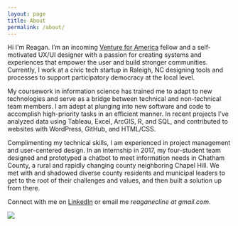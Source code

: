 ```yaml
---
layout: page
title: About
permalink: /about/
---
```


Hi I'm Reagan. I’m an incoming [Venture for America](https://ventureforamerica.org/) fellow and a self-motivated UX/UI designer with a passion for creating systems and experiences that empower the user and build stronger communities. Currently, I work at a civic tech startup in Raleigh, NC designing tools and processes to support participatory democracy at the local level.

My coursework in information science has trained me to adapt to new technologies and serve as a bridge between technical and non-technical team members. I am adept at plunging into new software and code to accomplish high-priority tasks in an efficient manner. In recent projects I’ve analyzed data using Tableau, Excel, ArcGIS, R, and SQL, and contributed to websites with WordPress, GitHub, and HTML/CSS.

Complimenting my technical skills, I am experienced in project management and user-centered design. In an internship in 2017, my four-student team designed and prototyped a chatbot to meet information needs in Chatham County, a rural and rapidly changing county neighboring Chapel Hill. We met with and shadowed diverse county residents and municipal leaders to get to the root of their challenges and values, and then built a solution up from there.  

Connect with me on [LinkedIn](https://www.linkedin.com/in/reagancline/) or email me _reaganecline at gmail.com_. 

<img class="img-circle" src="/assets/ReaganCline_copy.jpg">

